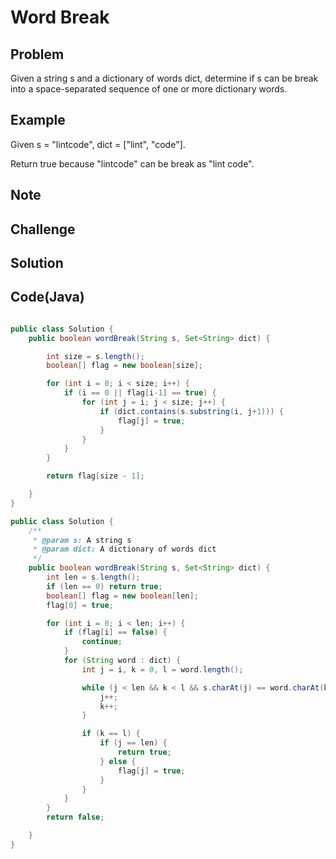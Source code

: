 Word Break
===


Problem
-------

Given a string s and a dictionary of words dict, determine if s can be break into a space-separated sequence of one or more dictionary words.

Example
-------

Given s = "lintcode", dict = ["lint", "code"].

Return true because "lintcode" can be break as "lint code".

Note
---------

Challenge
---------

Solution
--------


Code(Java)
----------

```java

public class Solution {
    public boolean wordBreak(String s, Set<String> dict) {

        int size = s.length();
        boolean[] flag = new boolean[size];

        for (int i = 0; i < size; i++) {
            if (i == 0 || flag[i-1] == true) {
                for (int j = i; j < size; j++) {
                    if (dict.contains(s.substring(i, j+1))) {
                        flag[j] = true;
                    }
                }
            }
        }

        return flag[size - 1];

    }
}

public class Solution {
    /**
     * @param s: A string s
     * @param dict: A dictionary of words dict
     */
    public boolean wordBreak(String s, Set<String> dict) {
        int len = s.length();
        if (len == 0) return true;
        boolean[] flag = new boolean[len];
        flag[0] = true;

        for (int i = 0; i < len; i++) {
            if (flag[i] == false) {
                continue;
            }
            for (String word : dict) {
                int j = i, k = 0, l = word.length();

                while (j < len && k < l && s.charAt(j) == word.charAt(k)) {
                    j++;
                    k++;
                }

                if (k == l) {
                    if (j == len) {
                        return true;
                    } else {
                        flag[j] = true;
                    }
                }
            }
        }
        return false;

    }
}

```